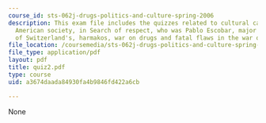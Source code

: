 ```yaml
---
course_id: sts-062j-drugs-politics-and-culture-spring-2006
description: This exam file includes the quizzes related to cultural capital, mainstream
  American society, in Search of respect, who was Pablo Escobar, major strategic keystones
  of Switzerland's, harmakos, war on drugs and fatal flaws in the war on drugs.
file_location: /coursemedia/sts-062j-drugs-politics-and-culture-spring-2006/a3674daada84930fa4b9846fd422a6cb_quiz2.pdf
file_type: application/pdf
layout: pdf
title: quiz2.pdf
type: course
uid: a3674daada84930fa4b9846fd422a6cb

---
```

None